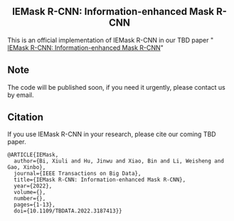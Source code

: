 <h2 align="center">IEMask R-CNN: Information-enhanced Mask R-CNN</h2>

This is an official implementation of IEMask R-CNN in our TBD paper "
<a href="https://ieeexplore.ieee.org/document/9811396">
IEMask R-CNN: Information-enhanced Mask R-CNN</a>"

## Note
The code will be published soon, if you need it urgently, please contact us by email.

## Citation
If you use IEMask R-CNN in your research, please cite our coming TBD paper.
```text
@ARTICLE{IEMask,
  author={Bi, Xiuli and Hu, Jinwu and Xiao, Bin and Li, Weisheng and Gao, Xinbo},
  journal={IEEE Transactions on Big Data}, 
  title={IEMask R-CNN: Information-enhanced Mask R-CNN}, 
  year={2022},
  volume={},
  number={},
  pages={1-13},
  doi={10.1109/TBDATA.2022.3187413}}
```
